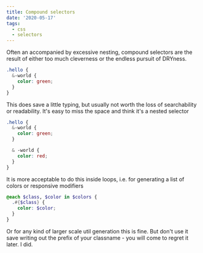 ```yaml
---
title: Compound selectors
date: '2020-05-17'
tags:
  - css
  - selectors
---
```


Often an accompanied by excessive nesting, compound selectors are the result of either too much cleverness or the endless pursuit of DRYness.

```scss
.hello {
  &-world {
    color: green;
  }
}
```

This does save a little typing, but usually not worth the loss of searchability or readability. It's easy to miss the space and think it's a nested selector

```scss
.hello {
  &-world {
    color: green;
  }

  & -world {
    color: red;
  }
}
```

It is more acceptable to do this inside loops, i.e. for generating a list of colors or responsive modifiers

```scss
@each $class, $color in $colors {
  .#{$class} {
    color: $color;
  }
}
```

Or for any kind of larger scale util generation this is fine. But don't use it save writing out the prefix of your classname - you will come to regret it later. I did.
